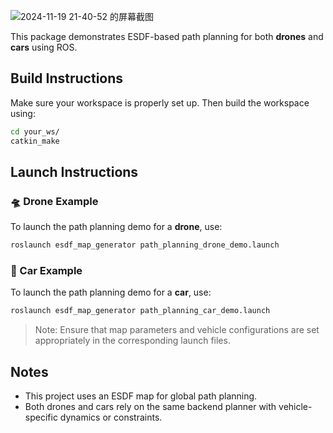 


![2024-11-19 21-40-52 的屏幕截图](https://github.com/user-attachments/assets/0a31a672-6cf0-4bed-957f-a5e6c50b889c)



This package demonstrates ESDF-based path planning for both **drones** and **cars** using ROS.


## Build Instructions

Make sure your workspace is properly set up. Then build the workspace using:

```bash
cd your_ws/
catkin_make
```

## Launch Instructions

### 🛸 Drone Example

To launch the path planning demo for a **drone**, use:

```bash
roslaunch esdf_map_generator path_planning_drone_demo.launch
```

### 🚗 Car Example

To launch the path planning demo for a **car**, use:

```bash
roslaunch esdf_map_generator path_planning_car_demo.launch
```

> Note: Ensure that map parameters and vehicle configurations are set appropriately in the corresponding launch files.

## Notes

- This project uses an ESDF map for global path planning.
- Both drones and cars rely on the same backend planner with vehicle-specific dynamics or constraints.

